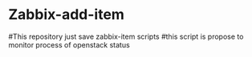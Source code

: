 # Zabbix-add-item
#This repository just save zabbix-item scripts 
#this script is propose to monitor process of openstack status 


